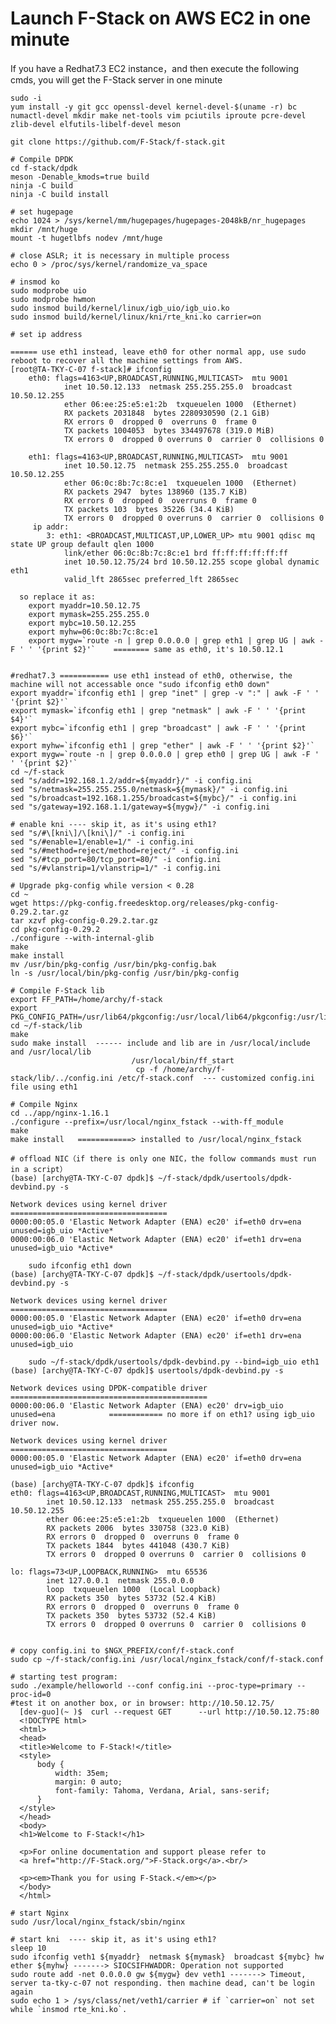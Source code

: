 # Launch F-Stack on AWS EC2 in one minute

  If you have a Redhat7.3 EC2 instance，and then execute the following cmds, you will get the F-Stack server in one minute 

    sudo -i
    yum install -y git gcc openssl-devel kernel-devel-$(uname -r) bc numactl-devel mkdir make net-tools vim pciutils iproute pcre-devel zlib-devel elfutils-libelf-devel meson

    git clone https://github.com/F-Stack/f-stack.git 

    # Compile DPDK
    cd f-stack/dpdk
    meson -Denable_kmods=true build
    ninja -C build
    ninja -C build install

    # set hugepage	
    echo 1024 > /sys/kernel/mm/hugepages/hugepages-2048kB/nr_hugepages
    mkdir /mnt/huge
    mount -t hugetlbfs nodev /mnt/huge

    # close ASLR; it is necessary in multiple process
    echo 0 > /proc/sys/kernel/randomize_va_space

    # insmod ko
    sudo modprobe uio
    sudo modprobe hwmon
    sudo insmod build/kernel/linux/igb_uio/igb_uio.ko
    sudo insmod build/kernel/linux/kni/rte_kni.ko carrier=on

    # set ip address
    
    ====== use eth1 instead, leave eth0 for other normal app, use sudo reboot to recover all the machine settings from AWS.
    [root@TA-TKY-C-07 f-stack]# ifconfig
        eth0: flags=4163<UP,BROADCAST,RUNNING,MULTICAST>  mtu 9001
                inet 10.50.12.133  netmask 255.255.255.0  broadcast 10.50.12.255
                ether 06:ee:25:e5:e1:2b  txqueuelen 1000  (Ethernet)
                RX packets 2031848  bytes 2280930590 (2.1 GiB)
                RX errors 0  dropped 0  overruns 0  frame 0
                TX packets 1004053  bytes 334497678 (319.0 MiB)
                TX errors 0  dropped 0 overruns 0  carrier 0  collisions 0

        eth1: flags=4163<UP,BROADCAST,RUNNING,MULTICAST>  mtu 9001
                inet 10.50.12.75  netmask 255.255.255.0  broadcast 10.50.12.255
                ether 06:0c:8b:7c:8c:e1  txqueuelen 1000  (Ethernet)
                RX packets 2947  bytes 138960 (135.7 KiB)
                RX errors 0  dropped 0  overruns 0  frame 0
                TX packets 103  bytes 35226 (34.4 KiB)
                TX errors 0  dropped 0 overruns 0  carrier 0  collisions 0
         ip addr:
            3: eth1: <BROADCAST,MULTICAST,UP,LOWER_UP> mtu 9001 qdisc mq state UP group default qlen 1000
                link/ether 06:0c:8b:7c:8c:e1 brd ff:ff:ff:ff:ff:ff
                inet 10.50.12.75/24 brd 10.50.12.255 scope global dynamic eth1
                valid_lft 2865sec preferred_lft 2865sec

      so replace it as:
        export myaddr=10.50.12.75
        export mymask=255.255.255.0
        export mybc=10.50.12.255
        export myhw=06:0c:8b:7c:8c:e1
        export mygw=`route -n | grep 0.0.0.0 | grep eth1 | grep UG | awk -F ' ' '{print $2}'`    ======== same as eth0, it's 10.50.12.1


    #redhat7.3 =========== use eth1 instead of eth0, otherwise, the machine will not accessable once "sudo ifconfig eth0 down"
    export myaddr=`ifconfig eth1 | grep "inet" | grep -v ":" | awk -F ' '  '{print $2}'`
    export mymask=`ifconfig eth1 | grep "netmask" | awk -F ' ' '{print $4}'`
    export mybc=`ifconfig eth1 | grep "broadcast" | awk -F ' ' '{print $6}'`
    export myhw=`ifconfig eth1 | grep "ether" | awk -F ' ' '{print $2}'`
    export mygw=`route -n | grep 0.0.0.0 | grep eth0 | grep UG | awk -F ' ' '{print $2}'`
    cd ~/f-stack
    sed "s/addr=192.168.1.2/addr=${myaddr}/" -i config.ini
    sed "s/netmask=255.255.255.0/netmask=${mymask}/" -i config.ini
    sed "s/broadcast=192.168.1.255/broadcast=${mybc}/" -i config.ini
    sed "s/gateway=192.168.1.1/gateway=${mygw}/" -i config.ini

    # enable kni ---- skip it, as it's using eth1?
    sed "s/#\[kni\]/\[kni\]/" -i config.ini
    sed "s/#enable=1/enable=1/" -i config.ini
    sed "s/#method=reject/method=reject/" -i config.ini
    sed "s/#tcp_port=80/tcp_port=80/" -i config.ini
    sed "s/#vlanstrip=1/vlanstrip=1/" -i config.ini

    # Upgrade pkg-config while version < 0.28
    cd ~
    wget https://pkg-config.freedesktop.org/releases/pkg-config-0.29.2.tar.gz
    tar xzvf pkg-config-0.29.2.tar.gz
    cd pkg-config-0.29.2
    ./configure --with-internal-glib
    make
    make install
    mv /usr/bin/pkg-config /usr/bin/pkg-config.bak
    ln -s /usr/local/bin/pkg-config /usr/bin/pkg-config

    # Compile F-Stack lib
    export FF_PATH=/home/archy/f-stack
    export PKG_CONFIG_PATH=/usr/lib64/pkgconfig:/usr/local/lib64/pkgconfig:/usr/lib/pkgconfig
    cd ~/f-stack/lib
    make
    sudo make install  ------ include and lib are in /usr/local/include and /usr/local/lib  
                               /usr/local/bin/ff_start
                                cp -f /home/archy/f-stack/lib/../config.ini /etc/f-stack.conf  --- customized config.ini file using eth1

    # Compile Nginx
    cd ../app/nginx-1.16.1
    ./configure --prefix=/usr/local/nginx_fstack --with-ff_module
    make
    make install   ============> installed to /usr/local/nginx_fstack

    # offload NIC（if there is only one NIC，the follow commands must run in a script）
    (base) [archy@TA-TKY-C-07 dpdk]$ ~/f-stack/dpdk/usertools/dpdk-devbind.py -s

    Network devices using kernel driver
    ===================================
    0000:00:05.0 'Elastic Network Adapter (ENA) ec20' if=eth0 drv=ena unused=igb_uio *Active*
    0000:00:06.0 'Elastic Network Adapter (ENA) ec20' if=eth1 drv=ena unused=igb_uio *Active*

        sudo ifconfig eth1 down
    (base) [archy@TA-TKY-C-07 dpdk]$ ~/f-stack/dpdk/usertools/dpdk-devbind.py -s

    Network devices using kernel driver
    ===================================
    0000:00:05.0 'Elastic Network Adapter (ENA) ec20' if=eth0 drv=ena unused=igb_uio *Active*
    0000:00:06.0 'Elastic Network Adapter (ENA) ec20' if=eth1 drv=ena unused=igb_uio

        sudo ~/f-stack/dpdk/usertools/dpdk-devbind.py --bind=igb_uio eth1
    (base) [archy@TA-TKY-C-07 dpdk]$ usertools/dpdk-devbind.py -s

    Network devices using DPDK-compatible driver
    ============================================
    0000:00:06.0 'Elastic Network Adapter (ENA) ec20' drv=igb_uio unused=ena            ============ no more if on eth1? using igb_uio driver now.

    Network devices using kernel driver
    ===================================
    0000:00:05.0 'Elastic Network Adapter (ENA) ec20' if=eth0 drv=ena unused=igb_uio *Active*

    (base) [archy@TA-TKY-C-07 dpdk]$ ifconfig
    eth0: flags=4163<UP,BROADCAST,RUNNING,MULTICAST>  mtu 9001
            inet 10.50.12.133  netmask 255.255.255.0  broadcast 10.50.12.255
            ether 06:ee:25:e5:e1:2b  txqueuelen 1000  (Ethernet)
            RX packets 2006  bytes 330758 (323.0 KiB)
            RX errors 0  dropped 0  overruns 0  frame 0
            TX packets 1844  bytes 441048 (430.7 KiB)
            TX errors 0  dropped 0 overruns 0  carrier 0  collisions 0

    lo: flags=73<UP,LOOPBACK,RUNNING>  mtu 65536
            inet 127.0.0.1  netmask 255.0.0.0
            loop  txqueuelen 1000  (Local Loopback)
            RX packets 350  bytes 53732 (52.4 KiB)
            RX errors 0  dropped 0  overruns 0  frame 0
            TX packets 350  bytes 53732 (52.4 KiB)
            TX errors 0  dropped 0 overruns 0  carrier 0  collisions 0


    # copy config.ini to $NGX_PREFIX/conf/f-stack.conf
    sudo cp ~/f-stack/config.ini /usr/local/nginx_fstack/conf/f-stack.conf

    # starting test program:
    sudo ./example/helloworld --conf config.ini --proc-type=primary --proc-id=0
    #test it on another box, or in browser: http://10.50.12.75/
      [dev-guo](~ )$  curl --request GET      --url http://10.50.12.75:80
      <!DOCTYPE html>
      <html>
      <head>
      <title>Welcome to F-Stack!</title>
      <style>
          body {
              width: 35em;
              margin: 0 auto;
              font-family: Tahoma, Verdana, Arial, sans-serif;
          }
      </style>
      </head>
      <body>
      <h1>Welcome to F-Stack!</h1>

      <p>For online documentation and support please refer to
      <a href="http://F-Stack.org/">F-Stack.org</a>.<br/>

      <p><em>Thank you for using F-Stack.</em></p>
      </body>
      </html>

    # start Nginx
    sudo /usr/local/nginx_fstack/sbin/nginx

    # start kni  ---- skip it, as it's using eth1?
    sleep 10
    sudo ifconfig veth1 ${myaddr}  netmask ${mymask}  broadcast ${mybc} hw ether ${myhw} -------> SIOCSIFHWADDR: Operation not supported
    sudo route add -net 0.0.0.0 gw ${mygw} dev veth1 -------> Timeout, server ta-tky-c-07 not responding. then machine dead, can't be login again
    sudo echo 1 > /sys/class/net/veth1/carrier # if `carrier=on` not set while `insmod rte_kni.ko`.
